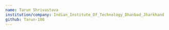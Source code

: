 ```yaml
---
name: Tarun Shrivastava
institution/company: Indian_Institute_Of_Technology_Dhanbad_Jharkhand
github: Tarun-108
---
```

